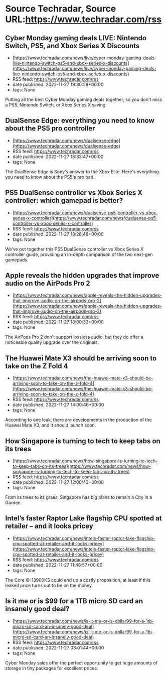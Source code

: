 # Source Techradar, Source URL:https://www.techradar.com/rss

## Cyber Monday gaming deals LIVE: Nintendo Switch, PS5, and Xbox Series X Discounts
 - [https://www.techradar.com/news/live/cyber-monday-gaming-deals-live-nintendo-switch-ps5-and-xbox-series-x-discounts](https://www.techradar.com/news/live/cyber-monday-gaming-deals-live-nintendo-switch-ps5-and-xbox-series-x-discounts)
 - RSS feed: https://www.techradar.com/rss
 - date published: 2022-11-27 19:30:59+00:00
 - tags: None

Putting all the best Cyber Monday gaming deals together, so you don't miss a PS5, Nintendo Switch, or Xbox Series X saving.

## DualSense Edge: everything you need to know about the PS5 pro controller
 - [https://www.techradar.com/news/dualsense-edge](https://www.techradar.com/news/dualsense-edge)
 - RSS feed: https://www.techradar.com/rss
 - date published: 2022-11-27 18:33:47+00:00
 - tags: None

The DualSense Edge is Sony's answer to the Xbox Elite. Here's everything you need to know about the PS5's pro pad.

## PS5 DualSense controller vs Xbox Series X controller: which gamepad is better?
 - [https://www.techradar.com/news/dualsense-ps5-controller-vs-xbox-series-x-controller](https://www.techradar.com/news/dualsense-ps5-controller-vs-xbox-series-x-controller)
 - RSS feed: https://www.techradar.com/rss
 - date published: 2022-11-27 18:28:48+00:00
 - tags: None

We’ve put together this PS5 DualSense controller vs Xbox Series X controller guide, providing an in-depth comparison of the two next-gen gamepads.

## Apple reveals the hidden upgrades that improve audio on the AirPods Pro 2
 - [https://www.techradar.com/news/apple-reveals-the-hidden-upgrades-that-improve-audio-on-the-airpods-pro-2](https://www.techradar.com/news/apple-reveals-the-hidden-upgrades-that-improve-audio-on-the-airpods-pro-2)
 - RSS feed: https://www.techradar.com/rss
 - date published: 2022-11-27 18:00:33+00:00
 - tags: None

The AirPods Pro 2 don't support lossless audio, but they do offer a noticeable quality upgrade over the originals.

## The Huawei Mate X3 should be arriving soon to take on the Z Fold 4
 - [https://www.techradar.com/news/the-huawei-mate-x3-should-be-arriving-soon-to-take-on-the-z-fold-4](https://www.techradar.com/news/the-huawei-mate-x3-should-be-arriving-soon-to-take-on-the-z-fold-4)
 - RSS feed: https://www.techradar.com/rss
 - date published: 2022-11-27 14:00:46+00:00
 - tags: None

According to one leak, there are developments in the production of the Huawei Mate X3, and it should launch soon.

## How Singapore is turning to tech to keep tabs on its trees
 - [https://www.techradar.com/news/how-singapore-is-turning-to-tech-to-keep-tabs-on-its-trees](https://www.techradar.com/news/how-singapore-is-turning-to-tech-to-keep-tabs-on-its-trees)
 - RSS feed: https://www.techradar.com/rss
 - date published: 2022-11-27 12:00:43+00:00
 - tags: None

From its trees to its grass, Singapore has big plans to remain a City in a Garden.

## Intel’s faster Raptor Lake flagship CPU spotted at retailer – and it looks pricey
 - [https://www.techradar.com/news/intels-faster-raptor-lake-flagship-cpu-spotted-at-retailer-and-it-looks-pricey](https://www.techradar.com/news/intels-faster-raptor-lake-flagship-cpu-spotted-at-retailer-and-it-looks-pricey)
 - RSS feed: https://www.techradar.com/rss
 - date published: 2022-11-27 11:48:57+00:00
 - tags: None

The Core i9-13900KS could end up a costly proposition, at least if this leaked price turns out to be on the money.

## Is it me or is $99 for a 1TB micro SD card an insanely good deal?
 - [https://www.techradar.com/news/is-it-me-or-is-dollar99-for-a-1tb-micro-sd-card-an-insanely-good-deal](https://www.techradar.com/news/is-it-me-or-is-dollar99-for-a-1tb-micro-sd-card-an-insanely-good-deal)
 - RSS feed: https://www.techradar.com/rss
 - date published: 2022-11-27 03:01:44+00:00
 - tags: None

Cyber Monday sales offer the perfect opportunity to get huge amounts of storage in tiny packages for excellent prices.
